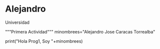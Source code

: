 # Alejandro
Universidad

"""Primera Actividad"""
minombrees="Alejandro Jose Caracas Torrealba"

print("Hola Prog1, Soy "+minombrees)
